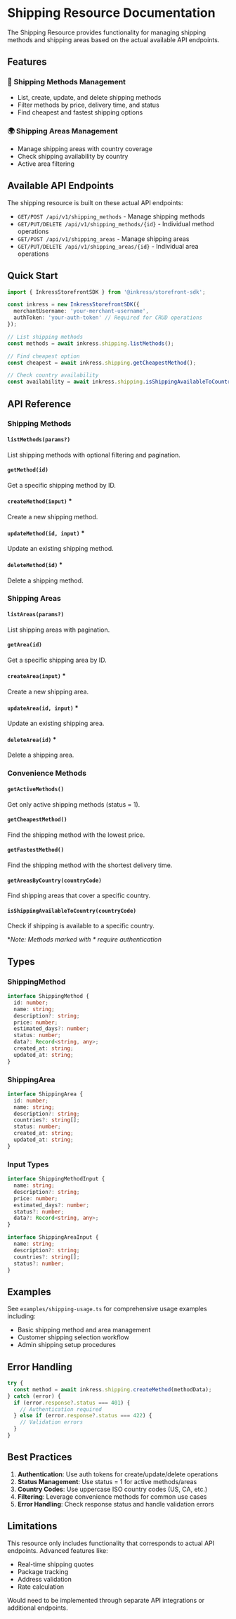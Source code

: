 # Shipping Resource Documentation

The Shipping Resource provides functionality for managing shipping methods and shipping areas based on the actual available API endpoints.

## Features

### 🚚 Shipping Methods Management
- List, create, update, and delete shipping methods
- Filter methods by price, delivery time, and status
- Find cheapest and fastest shipping options

### 🌍 Shipping Areas Management
- Manage shipping areas with country coverage
- Check shipping availability by country
- Active area filtering

## Available API Endpoints

The shipping resource is built on these actual API endpoints:
- `GET/POST /api/v1/shipping_methods` - Manage shipping methods
- `GET/PUT/DELETE /api/v1/shipping_methods/{id}` - Individual method operations
- `GET/POST /api/v1/shipping_areas` - Manage shipping areas
- `GET/PUT/DELETE /api/v1/shipping_areas/{id}` - Individual area operations

## Quick Start

```typescript
import { InkressStorefrontSDK } from '@inkress/storefront-sdk';

const inkress = new InkressStorefrontSDK({
  merchantUsername: 'your-merchant-username',
  authToken: 'your-auth-token' // Required for CRUD operations
});

// List shipping methods
const methods = await inkress.shipping.listMethods();

// Find cheapest option
const cheapest = await inkress.shipping.getCheapestMethod();

// Check country availability
const availability = await inkress.shipping.isShippingAvailableToCountry('US');
```

## API Reference

### Shipping Methods

#### `listMethods(params?)`
List shipping methods with optional filtering and pagination.

#### `getMethod(id)`
Get a specific shipping method by ID.

#### `createMethod(input)` *
Create a new shipping method.

#### `updateMethod(id, input)` *
Update an existing shipping method.

#### `deleteMethod(id)` *
Delete a shipping method.

### Shipping Areas

#### `listAreas(params?)`
List shipping areas with pagination.

#### `getArea(id)`
Get a specific shipping area by ID.

#### `createArea(input)` *
Create a new shipping area.

#### `updateArea(id, input)` *
Update an existing shipping area.

#### `deleteArea(id)` *
Delete a shipping area.

### Convenience Methods

#### `getActiveMethods()`
Get only active shipping methods (status = 1).

#### `getCheapestMethod()`
Find the shipping method with the lowest price.

#### `getFastestMethod()`
Find the shipping method with the shortest delivery time.

#### `getAreasByCountry(countryCode)`
Find shipping areas that cover a specific country.

#### `isShippingAvailableToCountry(countryCode)`
Check if shipping is available to a specific country.

**Note: Methods marked with * require authentication*

## Types

### ShippingMethod
```typescript
interface ShippingMethod {
  id: number;
  name: string;
  description?: string;
  price: number;
  estimated_days?: number;
  status: number;
  data?: Record<string, any>;
  created_at: string;
  updated_at: string;
}
```

### ShippingArea
```typescript
interface ShippingArea {
  id: number;
  name: string;
  description?: string;
  countries?: string[];
  status: number;
  created_at: string;
  updated_at: string;
}
```

### Input Types
```typescript
interface ShippingMethodInput {
  name: string;
  description?: string;
  price: number;
  estimated_days?: number;
  status?: number;
  data?: Record<string, any>;
}

interface ShippingAreaInput {
  name: string;
  description?: string;
  countries?: string[];
  status?: number;
}
```

## Examples

See `examples/shipping-usage.ts` for comprehensive usage examples including:
- Basic shipping method and area management
- Customer shipping selection workflow
- Admin shipping setup procedures

## Error Handling

```typescript
try {
  const method = await inkress.shipping.createMethod(methodData);
} catch (error) {
  if (error.response?.status === 401) {
    // Authentication required
  } else if (error.response?.status === 422) {
    // Validation errors
  }
}
```

## Best Practices

1. **Authentication**: Use auth tokens for create/update/delete operations
2. **Status Management**: Use status = 1 for active methods/areas
3. **Country Codes**: Use uppercase ISO country codes (US, CA, etc.)
4. **Filtering**: Leverage convenience methods for common use cases
5. **Error Handling**: Check response status and handle validation errors

## Limitations

This resource only includes functionality that corresponds to actual API endpoints. Advanced features like:
- Real-time shipping quotes
- Package tracking
- Address validation  
- Rate calculation

Would need to be implemented through separate API integrations or additional endpoints.
